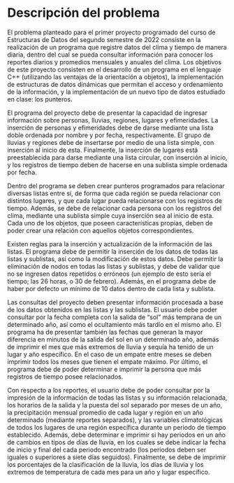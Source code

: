 # Descripción del problema

El problema planteado para el primer proyecto programado del curso de Estructuras 
de Datos del segundo semestre de 2022 consiste en la realización de un programa que 
registre datos del clima y tiempo de manera diaria, dentro del cual se pueda consultar 
información para conocer los reportes diarios y promedios mensuales y anuales del clima. 
Los objetivos de este proyecto consisten en el desarrollo de un programa en el lenguaje 
C++ (utilizando las ventajas de la orientación a objetos), la implementación de estructuras 
de datos dinámicas que permitan el acceso y ordenamiento de la información, y la 
implementación de un nuevo tipo de datos estudiado en clase: los punteros.

El programa del proyecto debe de presentar la capacidad de ingresar información sobre 
personas, lluvias, regiones, lugares y efimeridades. La inserción de personas y 
efimeridades debe de darse mediante una lista doble ordenada por nombre y por fecha, 
respectivamente. El grupo de lluvias y regiones debe de insertarse por medio de una 
lista simple, con inserción al inicio de esta. Finalmente, la inserción de lugares 
está preestablecida para darse mediante una lista circular, con inserción al inicio, 
y los registros de tiempo deben de hacerse en una sublista simple ordenada por fecha.

Dentro del programa se deben crear punteros programados para relacionar diversas listas 
entre sí, de forma que cada región se pueda relacionar con distintos lugares, y que 
cada lugar pueda relacionarse con los registros de tiempo. Además, se debe de relacionar 
cada persona con los registros del clima, mediante una sublista simple cuya inserción 
sea al inicio de esta. Cada uno de los objetos, que poseen características propias, 
deben de poder crear una relación con aquellos objetos correspondientes.

Existen reglas para la inserción y actualización de la información de las listas. 
El programa debe de permitir la inserción de los datos de todas las listas y 
sublistas, así como la modificación de estos datos. Debe permitir la eliminación 
de nodos en todas las listas y sublistas, y debe de validar que no se ingresen 
datos repetidos o erróneos (un ejemplo de esto sería el tiempo; las 26 horas, 
o 30 de febrero). Además, en el programa debe de haber por defecto un mínimo 
de 10 datos dentro de cada lista y sublista.

Las consultas del proyecto deben presentar información procesada a base de los 
datos obtenidos en las listas y las sublistas. El usuario debe poder consultar 
por la fecha completa con la salida de “sol” más temprana de un determinado 
año, así como el ocultamiento más tardío en el mismo año. El programa ha de 
presentar también las fechas que generan la mayor diferencia en minutos de la 
salida del sol en un determinado año, además de imprimir el mes que más extremos 
de lluvia y sequía ha tenido de un lugar y año específico. En el caso de un empate 
entre meses se deben imprimir todos los meses que tienen el empate máximo. Por 
último, el programa debe de poder determinar e imprimir la persona que más 
registros de tiempo posee relacionados.

Con respecto a los reportes, el usuario debe de poder consultar por la impresión de 
la información de todas las listas y su información relacionada, los horarios de la 
salida y la puesta del sol separado por meses de un año, la precipitación mensual 
promedio de cada lugar y región en un año determinado (mediante reportes separados), 
y las variables climatológicas de todos los lugares de una región específica durante 
un periodo de tiempo establecido. Además, debe determinar e imprimir si hay periodos 
en un año de cambios en tipos de días de lluvia, en los cuales se debe indicar la fecha 
de inicio y final del cada periodo encontrado (los periodos deben ser iguales o superiores 
a siete días seguidos). Finalmente, se debe de imprimir los porcentajes de la clasificación 
de la lluvia, los días de lluvia y los extremos de temperatura de cada mes para un año 
y lugar específico.